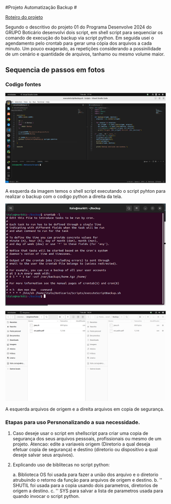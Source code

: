 #Projeto Automatização Backup # 

[Roteiro do projeto](https://docs.google.com/document/d/1TKWtE9-2tH8v9-H_ahCH04DlHizMDq3Cc-8ZGo77YCo/edit)

<p> Segundo o descritivo do projeto 01 do Programa Desenvolve 2024 do GRUPO Boticário desenvolvi dois script, em shell script para sequenciar os comando de execução do backup via script python. Em seguida usei o agendamento pelo crontab para gerar uma cópia dos arquivos a cada minuto. Um pouco exagerado, as repetições considerando a possinilidade de um cenário e quantidade de arquivos, tanhamo ou mesmo volume maior.</p>

## Sequencia de passos em fotos

### Codigo fontes

![Tela codigo fontes](Img/CodigoFontes.png)

<p> A esquerda da imagem temos o shell script executando o script pyhton para realizar o backup com o codigo python a direita da tela.</p>


![Agendamento no crontab](Img/Agendamento_CronJob.png)

![Tela Arquivos](Img/TelaArquivos.png)

<p>A esquerda arquivos de origem e a direita arquivos em copia de segurança.</p>

### Etapas para uso Persnonalizando a sua necessidade.

1. Caso deseje usar o script em shellscript para criar uma copia de segurança dos seus arquivos pessoais, profissionais ou mesmo de um projeto. 
Atencao: edite a variaveis origem (Diretorio a qual deseja efetuar copia de segurança) e destino (diretorio ou dispositivo a qual deseje salvar 
seus arquivos). 

2. Explicando uso de biblitecas no script python:

   a. Biblioteca OS foi usada para fazer a união dos arquivo e o diretorio atrubuindo o retorno da função para arquivos de origem e destino.
   b.    ''      SHUTIL foi usada para a copia usando dois parametros, diretorios de origem a destino.
   c.    ''      SYS para salvar a lista de parametros usada para quando invocar o script python. 

